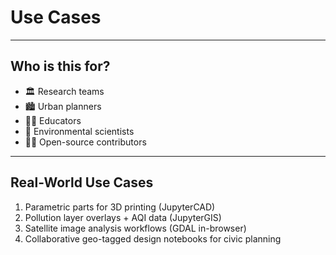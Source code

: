 # Use Cases
---

## Who is this for?

- 🏛️ Research teams  
- 🏙️ Urban planners  
- 🧑‍🏫 Educators  
- 🌿 Environmental scientists  
- 👩‍💻 Open-source contributors  
---

## Real-World Use Cases

1. Parametric parts for 3D printing (JupyterCAD)  
2. Pollution layer overlays + AQI data (JupyterGIS)  
3. Satellite image analysis workflows (GDAL in-browser)  
4. Collaborative geo-tagged design notebooks for civic planning  
